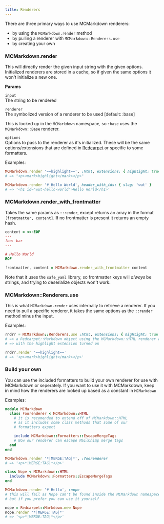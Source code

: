 ```yaml
---
title: Renderers
---
```


There are three primary ways to use MCMarkdown renderers:
- by using the `MCMarkdown.render` method
- by pulling a renderer with `MCMarkdown::Renderers.use`
- by creating your own

### MCMarkdown.render

This will directly render the given input string with the given options. Initialized renderers are stored in a cache, so if given the same options it won't initialize a new one.

**Params**

`input`  
The string to be rendered

`renderer`  
The symbolized version of a renderer to be used [default: :base]

This is looked up in the `MCMarkdown` namespace, so `:base` uses the `MCMarkdown::Base` renderer.

`options`  
Options to pass to the renderer as it's initialized. These will be the same options/extensions that are defined in [Redcarpet](https://github.com/vmg/redcarpet#and-its-like-really-simple-to-use) or specific to some formatters.

Examples:

```ruby
MCMarkdown.render '==highlight==', :html, extensions: { highlight: true }
# => "<p><mark>highlight</mark></p>"

MCMarkdown.render '# Hello World', header_with_ids: { slug: 'wut' }
# => '<h1 id="wut-hello-world">Hello World</h1>'
```


### MCMarkdown.render_with_frontmatter

Takes the same params as `::render`, except returns an array in the format `[frontmatter, content]`. If no frontmatter is present it returns an empty hash.

```ruby
content = <<-EOF
---
foo: bar
---

# Hello World
EOF

frontmatter, content = MCMarkdown.render_with_frontmatter content
```

Note that it uses the `safe_yaml` library, so frontmatter keys will *always* be strings, and trying to deserialize objects won't work.


### MCMarkdown::Renderers.use

This is what `MCMarkdown.render` uses internally to retrieve a renderer. If you need to pull a specific renderer, it takes the same options as the `::render` method minus the input.

Examples:

```ruby
rndrr = MCMarkdown::Renderers.use :html, extensions: { highlight: true }
# => a Redcarpet::Markdown object using the MCMarkdown::HTML renderer and
# => with the highlight extension turned on

rndrr.render '==highlight=='
# => '<p><mark>highlight</mark></p>'
```


### Build your own

You can use the included formatters to build your own renderer for use with MCMarkdown or seperately. If you want to use it with MCMarkdown, keep in mind how the renderers are looked up based as a constant in `MCMarkdown`

Examples:

```ruby
module MCMarkdown
  class Foorenderer < MCMarkdown::HTML
    # it is recomended to extend off of MCMarkdown::HTML
    # as it includes some class methods that some of our
    # formatters expect

    include MCMarkdown::Formatters::EscapeMergeTags
    # Now our renderer can escape MailChimp merge tags
  end
end

MCMarkdown.render '*|MERGE:TAG|*', :foorenderer
# => '<p>*|MERGE:TAG|*</p>'
```


```ruby
class Nope < MCMarkdown::HTML
  include MCMarkdown::Formatters::EscapeMergeTags
end

MCMarkdown.render '# Hello', :nope
# this will fail as Nope can't be found inside the MCMarkdown namespace
# but if you prefer you can use it yourself

nope = Redcarpet::Markdown.new Nope
nope.render '*|MERGE:TAG|*'
# => '<p>*|MERGE:TAG|*</p>'
```
